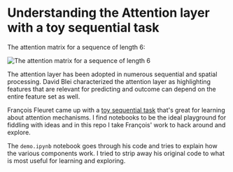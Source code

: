 # Understanding the Attention layer with a toy sequential task

The attention matrix for a sequence of length 6:

![The attention matrix for a sequence of length 6](https://i.imgur.com/2mu13jo.png)


The attention layer has been adopted in numerous sequential and spatial processing. David Blei characterized the attention layer as highlighting features that are relevant for predicting and outcome can depend on the entire feature set as well. 

François Fleuret came up with a [toy sequential task](https://twitter.com/francoisfleuret/status/1262639062785105922) that's great for learning about attention mechanisms. I find notebooks to be the ideal playground for fiddling with ideas and in this repo I take François' work to hack around and explore. 

The `demo.ipynb` notebook goes through his code and tries to explain how the various components work. I tried to strip away his original code to what is most useful for learning and exploring. 

